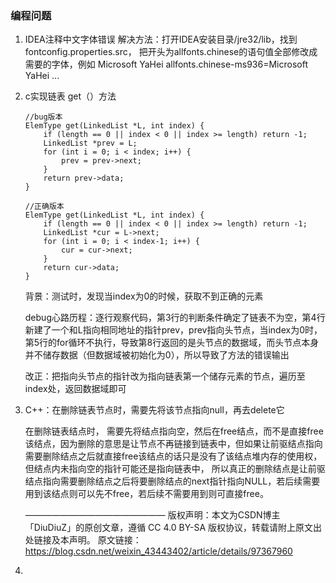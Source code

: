 ### 编程问题

1. IDEA注释中文字体错误
    解决方法：打开IDEA安装目录/jre32/lib，找到 fontconfig.properties.src，
    把开头为allfonts.chinese的语句值全部修改成需要的字体，例如 Microsoft YaHei
    allfonts.chinese-ms936=Microsoft YaHei ...

  

2. c实现链表  get（）方法

   ```
   //bug版本
   ElemType get(LinkedList *L, int index) {
       if (length == 0 || index < 0 || index >= length) return -1;
       LinkedList *prev = L;
       for (int i = 0; i < index; i++) {
           prev = prev->next;
       }
       return prev->data;
   }
   ```

   ```
   //正确版本
   ElemType get(LinkedList *L, int index) {
       if (length == 0 || index < 0 || index >= length) return -1;
       LinkedList *cur = L->next;
       for (int i = 0; i < index-1; i++) {
           cur = cur->next;
       }
       return cur->data;
   }
   ```

   背景：测试时，发现当index为0的时候，获取不到正确的元素

   debug心路历程：逐行观察代码，第3行的判断条件确定了链表不为空，第4行新建了一个和L指向相同地址的指针prev，prev指向头节点，当index为0时，第5行的for循环不执行，导致第8行返回的是头节点的数据域，而头节点本身并不储存数据（但数据域被初始化为0），所以导致了方法的错误输出

   改正：把指向头节点的指针改为指向链表第一个储存元素的节点，遍历至index处，返回数据域即可



3. C++：在删除链表节点时，需要先将该节点指向null，再去delete它

   在删除链表结点时， 需要先将结点指向空，然后在free结点，而不是直接free该结点，因为删除的意思是让节点不再链接到链表中，但如果让前驱结点指向需要删除结点之后就直接free该结点的话只是没有了该结点堆内存的使用权，但结点内未指向空的指针可能还是指向链表中，
   所以真正的删除结点是让前驱结点指向需要删除结点之后将要删除结点的next指针指向NULL，若后续需要用到该结点则可以先不free，若后续不需要用到则可直接free。

   ————————————————
   版权声明：本文为CSDN博主「DiuDiuZ」的原创文章，遵循 CC 4.0 BY-SA 版权协议，转载请附上原文出处链接及本声明。
   原文链接：https://blog.csdn.net/weixin_43443402/article/details/97367960



4. 